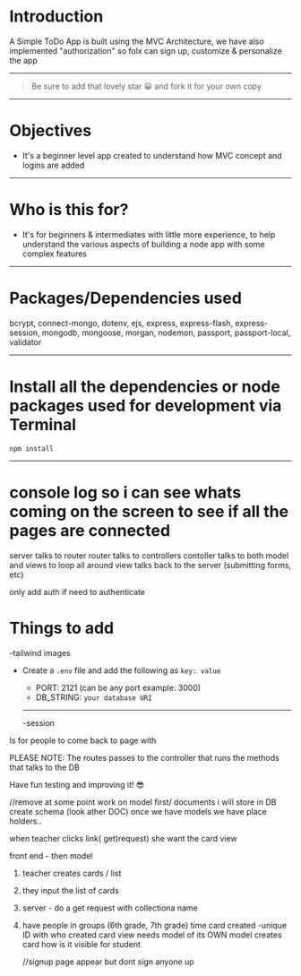 # Introduction

A Simple ToDo App is built using the MVC Architecture, we have also implemented "authorization" so folx can sign up, customize & personalize the app

---

> Be sure to add that lovely star 😀 and fork it for your own copy

---

# Objectives

- It's a beginner level app created to understand how MVC concept and logins are added

---

# Who is this for?

- It's for beginners & intermediates with little more experience, to help understand the various aspects of building a node app with some complex features

---

# Packages/Dependencies used

bcrypt, connect-mongo, dotenv, ejs, express, express-flash, express-session, mongodb, mongoose, morgan, nodemon, passport, passport-local, validator

---

# Install all the dependencies or node packages used for development via Terminal

`npm install`

---

# console log so i can see whats coming on the screen to see if all the pages are connected


server talks to router
router talks to controllers
contoller talks to both model and views
to loop all around
view talks back to the server (submitting forms, etc)

only add auth if need to authenticate






# Things to add

-tailwind images

- Create a `.env` file and add the following as `key: value`

  - PORT: 2121 (can be any port example: 3000)
  - DB_STRING: `your database URI`

  ***

  -session

Is for people to come back to page with

PLEASE NOTE: The routes passes to the controller that runs the methods that talks to the DB

Have fun testing and improving it! 😎

//remove at some point
work on model first/ documents i will store in DB create schema (look ather DOC)
once we have models we have place holders..

when teacher clicks link( get)request) she want the card view

front end - then model

1. teacher creates cards / list
2. they input the list of cards
3. server - do a get request with collectiona name
4. have people in groups (6th grade, 7th grade)
   time card created -unique ID with who created
   card view needs model of its OWN model
   creates card how is it visible for student



   //signup page appear but dont sign anyone up
